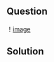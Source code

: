 ## Question

！[image](https://github.com/user-attachments/assets/1e24a86f-f41d-431d-b6bc-e291d56fdc15/")

## Solution

